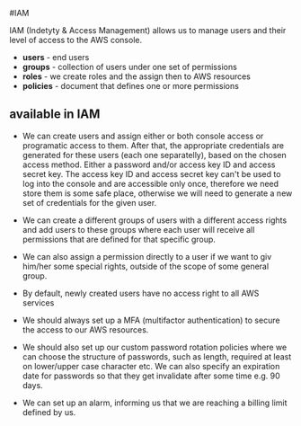 #IAM

IAM (Indetyty & Access Management) allows us to manage users and their level of access to the AWS console.

-   **users** - end users
-   **groups** - collection of users under one set of permissions
-   **roles** - we create roles and the assign then to AWS resources
-   **policies** - document that defines one or more permissions

## available in IAM

-   We can create users and assign either or both console access or programatic access to them. After that, the appropriate credentials are generated for these users (each one separatelly), based on the chosen access method. Either a password and/or access key ID and access secret key. The access key ID and access secret key can't be used to log into the console and are accessible only once, therefore we need store them is some safe place, otherwise we will need to generate a new set of credentials for the given user.

-   We can create a different groups of users with a different access rights and add users to these groups where each user will receive all permissions that are defined for that specific group.

-   We can also assign a permission directly to a user if we want to giv him/her some special rights, outside of the scope of some general group.

*   By default, newly created users have no access right to all AWS services

*   We should always set up a MFA (multifactor authentication) to secure the access to our AWS resources.

*   We should also set up our custom password rotation policies where we can choose the structure of passwords, such as length, required at least on lower/upper case character etc. We can also specify an expiration date for passwords so that they get invalidate after some time e.g. 90 days.

*   We can set up an alarm, informing us that we are reaching a billing limit defined by us.
